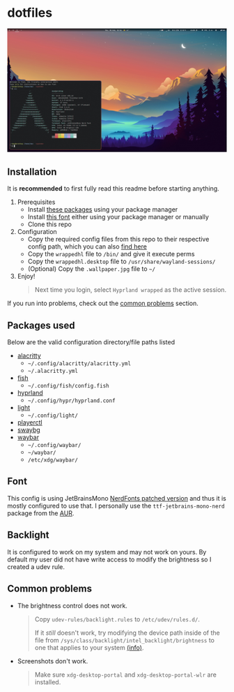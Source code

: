 # dotfiles
![Screenshot](.screenshots/0.jpg)

## Installation
It is **recommended** to first fully read this readme before starting anything.
1. Prerequisites
    - Install [these packages](#packages-used) using your package manager
    - Install [this font](#font) either using your package manager or manually
    - Clone this repo
1. Configuration
    - Copy the required config files from this repo to their respective config path, which you can also [find here](#packages-used)
    - Copy the `wrappedhl` file to `/bin/` and give it execute perms
    - Copy the `wrappedhl.desktop` file to `/usr/share/wayland-sessions/`
    - (Optional) Copy the `.wallpaper.jpg` file to `~/`
1. Enjoy!
    > Next time you login, select `Hyprland wrapped` as the active session.

If you run into problems, check out the [common problems](#common-problems) section.

## Packages used
Below are the valid configuration directory/file paths listed
- [alacritty](https://wiki.archlinux.org/title/Alacritty#Configuration)
  - `~/.config/alacritty/alacritty.yml`
  - `~/.alacritty.yml`
- [fish](https://wiki.archlinux.org/title/Fish#Configuration)
  - `~/.config/fish/config.fish`
- [hyprland](https://wiki.hyprland.org/Getting-Started/Master-Tutorial/)
  - `~/.config/hypr/hyprland.conf`
- [light](https://wiki.archlinux.org/title/Backlight#light)
  - `~/.config/light/`
- [playerctl](https://github.com/altdesktop/playerctl#playerctl)
- [swaybg](https://man.archlinux.org/man/community/swaybg/swaybg.1.en)
- [waybar](https://github.com/Alexays/Waybar/wiki)
  - `~/.config/waybar/`
  - `~/waybar/`
  - `/etc/xdg/waybar/`

## Font
This config is using JetBrainsMono [NerdFonts patched version](https://github.com/ryanoasis/nerd-fonts) and thus it is mostly configured to use that.
I personally use the `ttf-jetbrains-mono-nerd` package from the [AUR](https://archlinux.org/packages/community/any/ttf-jetbrains-mono-nerd/).

## Backlight
It is configured to work on my system and may not work on yours. By default my user did not have write access to modify the brightness so I created a udev rule.

## Common problems
- The brightness control does not work.
    > Copy `udev-rules/backlight.rules` to `/etc/udev/rules.d/`.
    > 
    > If it *still* doesn't work, try modifying the device path inside of the file from `/sys/class/backlight/intel_backlight/brightness` to one that applies to your system [(info)](#backlight).

- Screenshots don't work.
    > Make sure `xdg-desktop-portal` and `xdg-desktop-portal-wlr` are installed.
